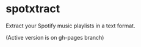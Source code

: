 # spotxtract

Extract your Spotify music playlists in a text format.

(Active version is on gh-pages branch)
